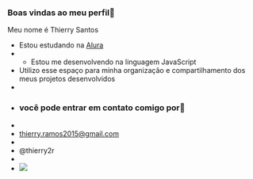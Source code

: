 ### Boas vindas ao meu perfil🥇

Meu nome é Thierry Santos

- Estou estudando na [Alura](https://www.alura.com.br)
- - Estou me desenvolvendo na linguagem JavaScript
- Utilizo esse espaço para minha organização e compartilhamento dos meus projetos desenvolvidos
- 
- ### você pode entrar em contato comigo por📧
- 
- thierry.ramos2015@gmail.com
-
- @thierry2r
- 
- ![](https://media1.tenor.com/m/L-vUDtAODvoAAAAC/military-solider.gif)
